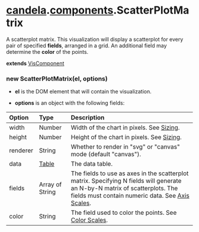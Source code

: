 # [candela](../..#readme).[components](..#readme).ScatterPlotMatrix

A scatterplot matrix. This visualization will display a scatterplot for every
pair of specified **fields**, arranged in a grid. An additional field
may determine the **color** of the points.

**extends** [VisComponent](../../VisComponent#readme)

### new ScatterPlotMatrix(el, options)

* **el** is the DOM element that will contain the visualization.

* **options** is an object with the following fields:

| Option    | Type   | Description  |
| :-------- | :----- | :----------- |
| width     | Number | Width of the chart in pixels. See [Sizing](../../#sizing). |
| height    | Number | Height of the chart in pixels. See [Sizing](../../#sizing). |
| renderer  | String | Whether to render in "svg" or "canvas" mode (default "canvas"). |
| data      | [Table](../..#table) | The data table. |
| fields    | Array of String | The fields to use as axes in the scatterplot matrix. Specifying N fields will generate an N-by-N matrix of scatterplots. The fields must contain numeric data. See [Axis Scales](../../#axis-scales). |
| color     | String | The field used to color the points. See [Color Scales](../../#color-scales). |
